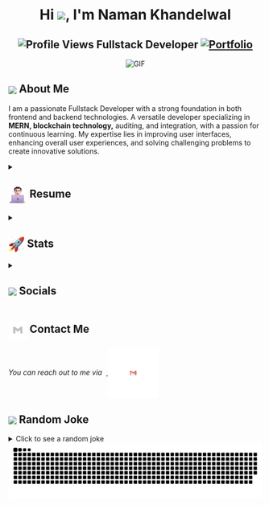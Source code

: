 <h1 align="center">Hi <img src="https://github.com/ParthJohri/ParthJohri/blob/readME/icons/Hi.gif" width="28px"/>, I'm Naman Khandelwal</h2>
<h2 align="center">
  <img src="https://komarev.com/ghpvc/?username=namankhandelwal1607&color=dc143c&style=for-the-badge" alt="Profile Views" style="height:21px;">
Fullstack Developer
<a href="https://linktr.ee/naman1607">
    <img src="https://img.shields.io/badge/Portfolio-543DE0?style=for-the-badge&logo=About.me&logoColor=white" alt="Portfolio" style="height:22px;">
</a>

</h2>

<div align="center">
 <img alt="GIF" src="https://media4.giphy.com/media/11KzOet1ElBDz2/giphy.gif?cid=6c09b952ufa3xxbbm0mpuadm2zaik3wjp4m9luz2ly0lyz8d&ep=v1_internal_gif_by_id&rid=giphy.gif&ct=g" />
</div>

## <img align ='center' src="https://i.giphy.com/media/v1.Y2lkPTc5MGI3NjExdjh2dDM4bDhyYzM5NmppaHJ6dG56Mmh3bTkyanFkdWRvZ3R1cGoycSZlcD12MV9pbnRlcm5hbF9naWZfYnlfaWQmY3Q9ZQ/LOnt6uqjD9OexmQJRB/giphy.gif" width="37" /> About Me

I am a passionate Fullstack Developer with a strong foundation in both frontend and backend technologies. A versatile developer specializing in <strong>MERN, blockchain technology,</strong> auditing, and integration, with a passion for continuous learning. My expertise lies in improving user interfaces, enhancing overall user experiences, and solving challenging problems to create innovative solutions.

<details>
 <summary><h2> <img align="center" src="./icons/about.png" width="37" /> Resume</h2></summary>
 
 <details>
  <summary><h4> <img align="center" src="./icons/academics.gif"  width="29"/> Academics</h2></summary>

  <span><img src="https://img.shields.io/badge/BTECH-LNMIIT_CSE'27-1877F2?style=for-the-badge"></span>
  <!-- <span><img src="https://img.shields.io/badge/GPA-7.71/10.0-EFEEE9?style=for-the-badge"></span> -->
  
</details>
  
<details>
  <summary><h4> <img align="center" src="https://user-images.githubusercontent.com/74038190/216122041-518ac897-8d92-4c6b-9b3f-ca01dcaf38ee.png"  width="29"/> Coding Handles</h2></summary>

  [![Codeforces](https://img.shields.io/badge/Codeforces-445f9d?style=for-the-badge&logo=Codeforces&logoColor=white)](https://codeforces.com/profile/NamanKhandelwal1607)
</details>


<details>
  <summary><h4> <img align="center" src="./icons/techstack.gif"  width="29"/> Tech Stack</h2></summary>

  #### Languages
  ![C](https://img.shields.io/badge/c-%2300599C.svg?style=for-the-badge&logo=c&logoColor=white) 
  ![C++](https://img.shields.io/badge/c++-%2300599C.svg?style=for-the-badge&logo=c%2B%2B&logoColor=white)  
  ![Java](https://img.shields.io/badge/java-%23ED8B00.svg?style=for-the-badge&logo=java&logoColor=white) 
  ![JavaScript](https://img.shields.io/badge/javascript-%23323330.svg?style=for-the-badge&logo=javascript&logoColor=%23F7DF1E) 
  ![Typescript](https://img.shields.io/badge/TypeScript-007ACC?style=for-the-badge&logo=typescript&logoColor=white)
  ![Python](https://img.shields.io/badge/python-3670A0?style=for-the-badge&logo=python&logoColor=ffdd54) 
  ![CSS3](https://img.shields.io/badge/css3-%231572B6.svg?style=for-the-badge&logo=css3&logoColor=white) 
  ![HTML5](https://img.shields.io/badge/html5-%23E34F26.svg?style=for-the-badge&logo=html5&logoColor=white)
  ![Solidity](https://img.shields.io/badge/solidity-%2523563D7C.svg?style=for-the-badge&logo=bootstrap&logoColor=white)

  #### Libraries/Frameworks
  ![Bootstrap](https://img.shields.io/badge/bootstrap-%23563D7C.svg?style=for-the-badge&logo=bootstrap&logoColor=white) 
  ![TailwindCSS](https://img.shields.io/badge/tailwindcss-%2338B2AC.svg?style=for-the-badge&logo=tailwind-css&logoColor=white) 
  ![React](https://img.shields.io/badge/react-%2320232a.svg?style=for-the-badge&logo=react&logoColor=%2361DAFB) 
  ![Next JS](https://img.shields.io/badge/Next-black?style=for-the-badge&logo=next.js&logoColor=white) 
  ![jQuery](https://img.shields.io/badge/jquery-%230769AD.svg?style=for-the-badge&logo=jquery&logoColor=white) 
  ![Express.js](https://img.shields.io/badge/threejs-black?style=for-the-badge&logo=three.js&logoColor=white) 
  ![Firebase](https://img.shields.io/badge/firebase-%23039BE5.svg?style=for-the-badge&logo=firebase) 
  ![MySQL](https://img.shields.io/badge/mysql-%2300f.svg?style=for-the-badge&logo=mysql&logoColor=white) 
  ![MongoDB](https://img.shields.io/badge/MongoDB-%234ea94b.svg?style=for-the-badge&logo=mongodb&logoColor=white) 

  #### Deployment
  ![Netlify](https://img.shields.io/badge/netlify-%23000000.svg?style=for-the-badge&logo=netlify&logoColor=#00C7B7) 
  ![Vercel](https://img.shields.io/badge/vercel-%23000000.svg?style=for-the-badge&logo=vercel&logoColor=white) 
  ![Hardhat](https://img.shields.io/badge/hardhat-%2523563D7C.svg?style=for-the-badge&logo=bootstrap&logoColor=white) 
  ![Foundary](https://img.shields.io/badge/foundary-%23000000.svg?style=for-the-badge&logo=foundaryl&logoColor=white) 


  #### Tools
  ![Adobe Lightroom](https://img.shields.io/badge/Adobe%20Lightroom-31A8FF.svg?style=for-the-badge&logo=Adobe%20Lightroom&logoColor=white) 
  ![Adobe Photoshop](https://img.shields.io/badge/adobephotoshop-%2331A8FF.svg?style=for-the-badge&logo=adobephotoshop&logoColor=white) 
  ![Figma](https://img.shields.io/badge/figma-%23F24E1E.svg?style=for-the-badge&logo=figma&logoColor=white) 
  ![Notion](https://img.shields.io/badge/Notion-%23000000.svg?style=for-the-badge&logo=notion&logoColor=white)
  ![Medium](https://img.shields.io/badge/medium-%23000000.svg?style=for-the-badge&logo=mediuml&logoColor=white)

</details>

</details>


<details>
  <summary><h2> <img align="center" src="./icons/stats.gif"  width="32"/> Stats</h2></summary>


  ### Codeforces
  <div align="center">
    <a href="https://codeforces.com/profile/binarysolver">
      <img height="316" src="https://codeforces-readme-stats.vercel.app/api/card?username=NamanKhandelwal1607&theme=github_dark&force_username=true&border_color=404040" alt="Naman Khandelwal Codeforces Stats"/>
    </a>
  </div>
  
  ### GitHub
  <div align="center">

   ![](https://github-readme-stats.vercel.app/api?username=namankhandelwal1607&theme=tokyonight&hide_border=false&include_all_commits=true&count_private=false)<br/>
   <!-- ![](https://github-readme-streak-stats.herokuapp.com/?user=namankhandelwal1607&theme=tokyonight&hide_border=false)<br/> -->
   ![](https://github-readme-stats.vercel.app/api/top-langs/?username=namankhandelwal1607&theme=tokyonight&hide_border=false&include_all_commits=true&count_private=false&layout=compact)<br/>
   ![](https://github-readme-activity-graph.vercel.app/graph?username=namankhandelwal1607&theme=tokyo-night)

  </div>
</details>

<details>
  <summary><h2> <img align ='center' src='https://i.giphy.com/media/v1.Y2lkPTc5MGI3NjExaGtqdDdwN2oyNWJ4czlncHBkamJxaHcxYmVmcXY3a3I3MjRmYjBrbCZlcD12MV9pbnRlcm5hbF9naWZfYnlfaWQmY3Q9ZQ/kmUvauX8TMWg0OsqKW/giphy.gif' width ='37' /> Socials</h2></summary>

<div style="display: flex; flex-direction: column; justify-content: center; align-items: center; ">
  <a href="https://github.com/namankhandelwal1607">
    <img align="center" src="./icons/Github.gif" width="70"/>
  </a>
  <a href="https://www.linkedin.com/in/naman-khandelwal-1b2257286?utm_source=share&utm_campaign=share_via&utm_content=profile&utm_medium=android_app">
    <img align="center" src="./icons/Linkedin.gif" width="70"/>
  </a>
  <a href="https://x.com/naman7262">
    <img align="center" src="./icons/x.gif" width="70"/>
  </a>
</div>

  
</details>

## <img align="center" src="./icons/Contact.gif"  width="37"/> Contact Me

<p> 
 <i>You can reach out to me via</i> 
&nbsp;<a href="mailto:contact.namankhandelwal1607@gmail.com">
     <img align="center" src="./icons/Gmail.gif"  width="100"/>
 </a>
</p>



## <img align ='center' src='https://media2.giphy.com/media/UQDSBzfyiBKvgFcSTw/giphy.gif?cid=ecf05e47p3cd513axbek3f56ti3jzizq8hincw20jauyyfyw&rid=giphy.gif' width ='37' /> Random Joke 

<details>
  <summary>Click to see a random joke</summary>
  <div align="center">
   
  ![Jokes Card](https://readme-jokes.vercel.app/api?theme=halloween)
  
  </div>
</details>

<div align="center">
  <picture>
    <source media="(prefers-color-scheme: dark)" srcset="./icons/github-contribution-grid-snake-dark.svg">
    <source media="(prefers-color-scheme: light)" srcset="./icons/github-contribution-grid-snake.svg">
    <img alt="github contribution grid snake animation" src="./icons/github-contribution-grid-snake.svg">
  </picture>
</div>